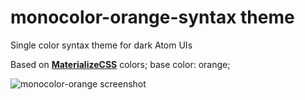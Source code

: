 # monocolor-orange-syntax theme

Single color syntax theme for dark Atom UIs

Based on [**MaterializeCSS**](http://materializecss.com/color.html) colors;
base color: orange;

![monocolor-orange screenshot](http://144.76.103.88/webforge_static/atom/monocolor-orange.jpg)
